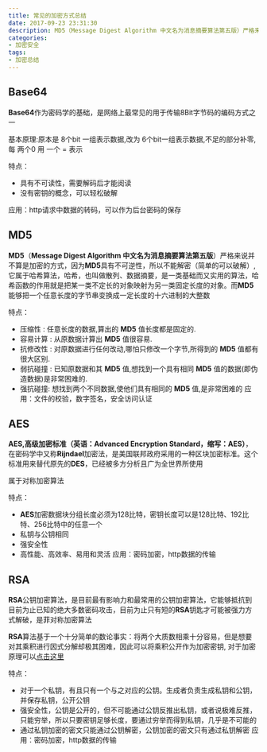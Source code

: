 ```yaml
---
title: 常见的加密方式总结
date: 2017-09-23 23:31:30
description: MD5（Message Digest Algorithm 中文名为消息摘要算法第五版）严格来说并不算是加密的方式，因为MD5具有不可逆性，所以不能解密（简单的可以破解）,它属于哈希算法，哈希，也叫做散列、数据摘要，是一类基础而又实用的算法，哈希函数的作用就是把某一类不定长的对象映射为另一类固定长度的对象。而MD5能够把一个任意长度的字节串变换成一定长度的十六进制的大整数
categories:
- 加密安全
tags:
- 加密总结
---
```


## Base64
**Base64**作为密码学的基础，是网络上最常见的用于传输8Bit字节码的编码方式之一

基本原理:原本是 8个bit 一组表示数据,改为 6个bit一组表示数据,不足的部分补零,每 两个0 用 一个 = 表示

特点：

* 具有不可读性，需要解码后才能阅读
* 没有密钥的概念，可以轻松破解

应用：http请求中数据的转码，可以作为后台密码的保存

## MD5
**MD5**（**Message Digest Algorithm 中文名为消息摘要算法第五版**）严格来说并不算是加密的方式，因为**MD5**具有不可逆性，所以不能解密（简单的可以破解）,它属于哈希算法，哈希，也叫做散列、数据摘要，是一类基础而又实用的算法，哈希函数的作用就是把某一类不定长的对象映射为另一类固定长度的对象。而**MD5**能够把一个任意长度的字节串变换成一定长度的十六进制的大整数

特点：
* 压缩性 : 任意长度的数据,算出的 **MD5**  值长度都是固定的.
* 容易计算 : 从原数据计算出 **MD5** 值很容易.
* 抗修改性 : 对原数据进行任何改动,哪怕只修改一个字节,所得到的 **MD5** 值都有很大区别.
* 弱抗碰撞 : 已知原数据和其 **MD5** 值,想找到一个具有相同 **MD5** 值的数据(即伪造数据)是非常困难的.
* 强抗碰撞: 想找到两个不同数据,使他们具有相同的 **MD5** 值,是非常困难的
应用：文件的校验，数字签名，安全访问认证

## AES
**AES,高级加密标准（英语：Advanced Encryption Standard，缩写：AES）**，在密码学中又称**Rijndael**加密法，是美国联邦政府采用的一种区块加密标准。这个标准用来替代原先的**DES**，已经被多方分析且广为全世界所使用

属于对称加密算法

特点：
* **AES**加密数据块分组长度必须为128比特，密钥长度可以是128比特、192比特、256比特中的任意一个
* 私钥与公钥相同
* 强安全性
* 高性能、高效率、易用和灵活
应用：密码加密，http数据的传输

## RSA

**RSA**公钥加密算法，是目前最有影响力和最常用的公钥加密算法，它能够抵抗到目前为止已知的绝大多数密码攻击，目前为止只有短的**RSA**钥匙才可能被强力方式解破，是菲对称加密算法

**RSA**算法基于一个十分简单的数论事实：将两个大质数相乘十分容易，但是想要对其乘积进行因式分解却极其困难，因此可以将乘积公开作为加密密钥,
对于加密原理可以[点击这里](http://www.ruanyifeng.com/blog/2013/06/rsa_algorithm_part_one.html)

特点：
* 对于一个私钥，有且只有一个与之对应的公钥。生成者负责生成私钥和公钥，并保存私钥，公开公钥
* 强安全性，公钥是公开的，但不可能通过公钥反推出私钥，或者说极难反推，只能穷举，所以只要密钥足够长度，要通过穷举而得到私钥，几乎是不可能的
* 通过私钥加密的密文只能通过公钥解密，公钥加密的密文只有通过私钥解密
应用：密码加密，http数据的传输

